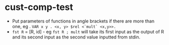 # cust-comp-test

 - Put parameters of functions in angle brackets if there are more than one, eg . ``VAR x y . <x, y> $rel <`mult` <x,y>>.``
 - `fst R` = [R, id] - eg `fst R ; mult` will take its first input as the output of R and its second input as the second value inputted from stdin.

